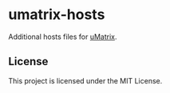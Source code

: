 # umatrix-hosts

Additional hosts files for [uMatrix][umatrix].

## License

This project is licensed under the MIT License.

[umatrix]: https://github.com/gorhill/uMatrix/
